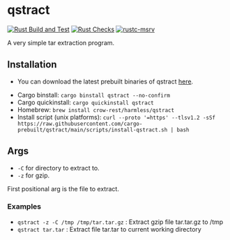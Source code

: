 # qstract

[![Rust Build and Test](https://github.com/cargo-prebuilt/qstract/actions/workflows/build.yml/badge.svg?event=push)](https://github.com/cargo-prebuilt/qstract/actions/workflows/build.yml)
[![Rust Checks](https://github.com/cargo-prebuilt/qstract/actions/workflows/checks.yml/badge.svg?event=push)](https://github.com/cargo-prebuilt/qstract/actions/workflows/checks.yml)
[![rustc-msrv](https://img.shields.io/badge/rustc-1.63%2B-blue?logo=rust)](https://www.rust-lang.org/tools/install)

A very simple tar extraction program.

## Installation

- You can download the latest prebuilt binaries of qstract [here](https://github.com/cargo-prebuilt/qstract/releases/latest).
<!-- - Cargo install: ```cargo install qstract``` -->
<!-- - Cargo prebuilt: ```cargo prebuilt qstract``` -->
- Cargo binstall: ```cargo binstall qstract --no-confirm```
- Cargo quickinstall: ```cargo quickinstall qstract```
- Homebrew: ```brew install crow-rest/harmless/qstract```
- Install script (unix platforms): ```curl --proto '=https' --tlsv1.2 -sSf https://raw.githubusercontent.com/cargo-prebuilt/qstract/main/scripts/install-qstract.sh | bash```
<!-- - For github actions you can use [cargo-prebuilt/cargo-prebuilt-action](https://github.com/cargo-prebuilt/cargo-prebuilt-action) -->

## Args

- `-C` for directory to extract to.
- `-z` for gzip.

First positional arg is the file to extract.

### Examples

- `qstract -z -C /tmp /tmp/tar.tar.gz` : Extract gzip file tar.tar.gz to /tmp
- `qstract tar.tar` : Extract file tar.tar to current working directory

